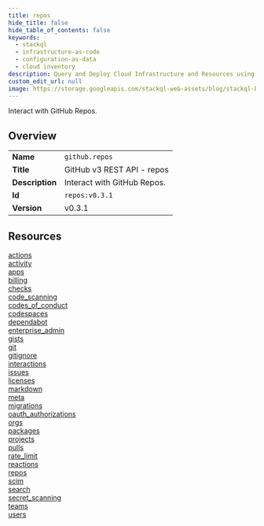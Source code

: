 ```yaml
---
title: repos
hide_title: false
hide_table_of_contents: false
keywords:
  - stackql
  - infrastructure-as-code
  - configuration-as-data
  - cloud inventory
description: Query and Deploy Cloud Infrastructure and Resources using SQL
custom_edit_url: null
image: https://storage.googleapis.com/stackql-web-assets/blog/stackql-blog-post-featured-image.png
---
```

Interact with GitHub Repos.  
    

## Overview
<table><tbody>
<tr><td><b>Name</b></td><td><code>github.repos</code></td></tr>
<tr><td><b>Title</b></td><td>GitHub v3 REST API - repos</td></tr>
<tr><td><b>Description</b></td><td>Interact with GitHub Repos.</td></tr>
<tr><td><b>Id</b></td><td><code>repos:v0.3.1</code></td></tr>
<tr><td><b>Version</b></td><td>v0.3.1</td></tr>
</tbody></table>

## Resources
<div class="row">
<div class="providerDocColumn">
<a href="/docs/providers/github/repos/actions">actions</a><br />
<a href="/docs/providers/github/repos/activity">activity</a><br />
<a href="/docs/providers/github/repos/apps">apps</a><br />
<a href="/docs/providers/github/repos/billing">billing</a><br />
<a href="/docs/providers/github/repos/checks">checks</a><br />
<a href="/docs/providers/github/repos/code_scanning">code_scanning</a><br />
<a href="/docs/providers/github/repos/codes_of_conduct">codes_of_conduct</a><br />
<a href="/docs/providers/github/repos/codespaces">codespaces</a><br />
<a href="/docs/providers/github/repos/dependabot">dependabot</a><br />
<a href="/docs/providers/github/repos/enterprise_admin">enterprise_admin</a><br />
<a href="/docs/providers/github/repos/gists">gists</a><br />
<a href="/docs/providers/github/repos/git">git</a><br />
<a href="/docs/providers/github/repos/gitignore">gitignore</a><br />
<a href="/docs/providers/github/repos/interactions">interactions</a><br />
<a href="/docs/providers/github/repos/issues">issues</a><br />
<a href="/docs/providers/github/repos/licenses">licenses</a><br />
</div>
<div class="providerDocColumn">
<a href="/docs/providers/github/repos/markdown">markdown</a><br />
<a href="/docs/providers/github/repos/meta">meta</a><br />
<a href="/docs/providers/github/repos/migrations">migrations</a><br />
<a href="/docs/providers/github/repos/oauth_authorizations">oauth_authorizations</a><br />
<a href="/docs/providers/github/repos/orgs">orgs</a><br />
<a href="/docs/providers/github/repos/packages">packages</a><br />
<a href="/docs/providers/github/repos/projects">projects</a><br />
<a href="/docs/providers/github/repos/pulls">pulls</a><br />
<a href="/docs/providers/github/repos/rate_limit">rate_limit</a><br />
<a href="/docs/providers/github/repos/reactions">reactions</a><br />
<a href="/docs/providers/github/repos/repos">repos</a><br />
<a href="/docs/providers/github/repos/scim">scim</a><br />
<a href="/docs/providers/github/repos/search">search</a><br />
<a href="/docs/providers/github/repos/secret_scanning">secret_scanning</a><br />
<a href="/docs/providers/github/repos/teams">teams</a><br />
<a href="/docs/providers/github/repos/users">users</a><br />
</div>
</div>
